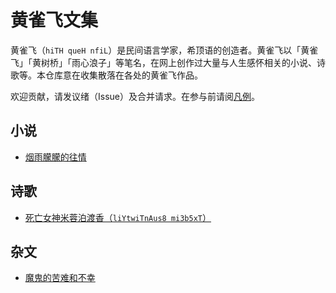 # 黄雀飞文集

黄雀飞（`hiTH queH nfiL`）是民间语言学家，希顶语的创造者。黄雀飞以「黄雀飞」「黄树桥」「雨心浪子」等笔名，在网上创作过大量与人生感怀相关的小说、诗歌等。本仓库意在收集散落在各处的黄雀飞作品。

欢迎贡献，请发议绪（Issue）及合并请求。在参与前请阅[凡例](./关于/凡例.md)。

## 小说

* [烟雨朦朦的往情](./烟雨朦朦的往情)

## 诗歌

* [死亡女神米蓉泊渡香（`liYtwiTnAus8 mi3b5xT`）](诗歌/死亡女神米蓉泊渡香（liYtwiTnAus8_mi3b5xT）.md)

## 杂文

* [魔鬼的苦难和不幸](./杂文/魔鬼的苦难和不幸.md)

